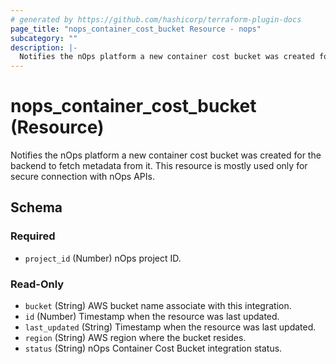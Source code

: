 ```yaml
---
# generated by https://github.com/hashicorp/terraform-plugin-docs
page_title: "nops_container_cost_bucket Resource - nops"
subcategory: ""
description: |-
  Notifies the nOps platform a new container cost bucket was created for the backend to fetch metadata from it. This resource is mostly used only for secure connection with nOps APIs.
---
```


# nops_container_cost_bucket (Resource)

Notifies the nOps platform a new container cost bucket was created for the backend to fetch metadata from it. This resource is mostly used only for secure connection with nOps APIs.



<!-- schema generated by tfplugindocs -->
## Schema

### Required

- `project_id` (Number) nOps project ID.

### Read-Only

- `bucket` (String) AWS bucket name associate with this integration.
- `id` (Number) Timestamp when the resource was last updated.
- `last_updated` (String) Timestamp when the resource was last updated.
- `region` (String) AWS region where the bucket resides.
- `status` (String) nOps Container Cost Bucket integration status.
